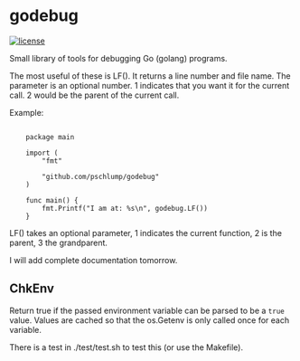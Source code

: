 # godebug

 [![license](http://img.shields.io/badge/license-MIT-red.svg?style=flat)](https://raw.githubusercontent.com/pschlump/Go-FTL/master/LICENSE)

Small library of tools for debugging Go (golang) programs.

The most useful of these is LF().  It returns a line number
and file name.  The parameter is an optional number.
1 indicates that you want it for the current call. 2 would
be the parent of the current call.

Example:

``` golang

	package main

	import (
		"fmt"

		"github.com/pschlump/godebug"
	)

	func main() {
		fmt.Printf("I am at: %s\n", godebug.LF())
	}

```

LF() takes an optional parameter, 1 indicates the current
function, 2 is the parent, 3 the grandparent.

I will add complete documentation tomorrow.

## ChkEnv

Return true if the passed environment variable can be parsed to be a `true` value.
Values are cached so that the os.Getenv is only called once for each variable.

There is a test in ./test/test.sh to test this (or use the Makefile).

